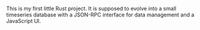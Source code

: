 This is my first little Rust project. It is supposed to evolve into a small timeseries database with a JSON-RPC interface for data management and a JavaScript UI.
